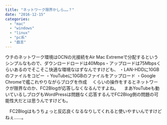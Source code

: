 ```yaml
---
title: "ネットワーク限界かしら……？"
date: "2016-12-15"
categories: 
  - "mac"
  - "windows"
  - "linux"
  - "pc系"
  - "戯言"
---
```


ウチのネットワーク環境はOCNの光接続をAir Mac Extremeで分配するというシンプルなもので、ダウンロードロードは40Mbps・アップロードは75Mbpsくらいあるのでそこそこ快適な環境なはずなんですけども、 ・LAN-HDDに10GBのファイルをコピー ・YouTubeに10GBのファイルをアップロード ・Google Chromeで艦これやりながらブログを作成 　くらいの操作をするとネットワークが限界なのか、FC2Blogが応答しなくなるんですよね。 　まあYouTubeも動いているしブログもWordPressは問題なく応答するんでFC2Blog側の問題の可能性大だとは思うんですけども。

　FC2Blogはもうちょっと反応良くなるなりしてくれると使いやすいんですけどねぇ……。
